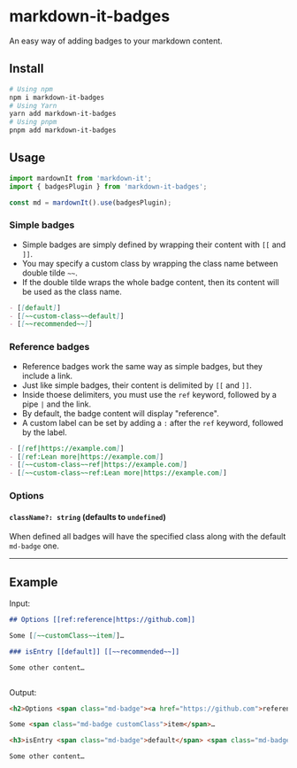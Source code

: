 # markdown-it-badges

An easy way of adding badges to your markdown content.

## Install

```bash
# Using npm
npm i markdown-it-badges
# Using Yarn
yarn add markdown-it-badges
# Using pnpm
pnpm add markdown-it-badges
```

## Usage

```ts
import mardownIt from 'markdown-it';
import { badgesPlugin } from 'markdown-it-badges';

const md = mardownIt().use(badgesPlugin);
```

### Simple badges

- Simple badges are simply defined by wrapping their content with `[[` and `]]`.
- You may specify a custom class by wrapping the class name between double tilde `~~`.
- If the double tilde wraps the whole badge content, then its content will be used as the class
  name.

```md
- [[default]]
- [[~~custom-class~~default]]
- [[~~recommended~~]]
```

### Reference badges

- Reference badges work the same way as simple badges, but they include a link.
- Just like simple badges, their content is delimited by `[[` and `]]`.
- Inside thoese delimiters, you must use the `ref` keyword, followed by a pipe `|` and the link.
- By default, the badge content will display "reference".
- A custom label can be set by adding a `:` after the `ref` keyword, followed by the label.

```md
- [[ref|https://example.com]]
- [[ref:Lean more|https://example.com]]
- [[~~custom-class~~ref|https://example.com]]
- [[~~custom-class~~ref:Lean more|https://example.com]]
```

### Options

#### `className?: string` (defaults to `undefined`)

When defined all badges will have the specified class along with the default `md-badge` one.

---

## Example

Input:

```md
## Options [[ref:reference|https://github.com]]

Some [[~~customClass~~item]]…

### isEntry [[default]] [[~~recommended~~]]

Some other content…
```

```

```

Output:

```md
<h2>Options <span class="md-badge"><a href="https://github.com">reference</a></span></h2>

Some <span class="md-badge customClass">item</span>…

<h3>isEntry <span class="md-badge">default</span> <span class="md-badge recommended">recommended</span></h3>

Some other content…
```
